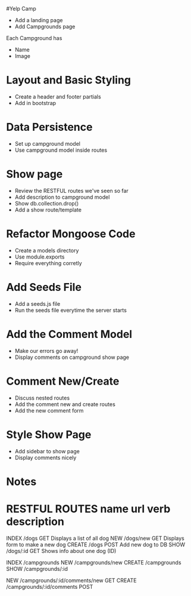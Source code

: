 #Yelp Camp

* Add a landing page
* Add Campgrounds page

Each Campground has
 * Name
 * Image

 # Layout and Basic Styling
 * Create a header and footer partials
 * Add in bootstrap

 # Data Persistence
 * Set up campground model
 * Use campground model inside routes

# Show page
* Review the RESTFUL routes we've seen so far
* Add description to campground model
* Show db.collection.drop()
* Add a show route/template

# Refactor Mongoose Code
* Create a models directory
* Use module.exports
* Require everything corretly

# Add Seeds File
* Add a seeds.js file
* Run the seeds file everytime the server starts

# Add the Comment Model
* Make our errors go away!
* Display comments on campground show page

# Comment New/Create
* Discuss nested routes
* Add the comment new and create routes
* Add the new comment form

# Style Show Page
* Add sidebar to show page
* Display comments nicely

# Notes

 RESTFUL ROUTES
 name           url             verb        description
 ==================================================================
 INDEX          /dogs           GET         Displays a list of all dog
 NEW            /dogs/new       GET         Displays form to make a new dog
 CREATE         /dogs           POST        Add new dog to DB
 SHOW           /dogs/:id       GET         Shows info about one dog (ID)      

 INDEX          /campgrounds
 NEW            /campgrounds/new
 CREATE         /campgrounds
 SHOW           /campgrounds/:id

 NEW            /campgrounds/:id/comments/new   GET
 CREATE         /campgrounds/:id/comments       POST

